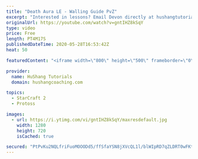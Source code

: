 ```yaml
---
title: "Death Aura LE - Walling Guide PvZ"
excerpt: "Interested in lessons? Email Devon directly at hushangtutorials@outlook.com ------------------------------------------------------------------------------------------------------- Want to support HuShang Tutorials directly? Patreon is a website where you can contribute a monthly donation that will help"
originalUrl: https://youtube.com/watch?v=gntIHZ8kSqY
type: video
price: Free
length: PT4M17S
publishedDateTime: 2020-05-28T16:53:42Z
heat: 50

featuredContent: "<iframe width=\"800\" height=\"500\" frameborder=\"0\" src=\"https://www.youtube.com/embed/gntIHZ8kSqY\" allow=\"accelerometer; autoplay; encrypted-media; gyroscope; picture-in-picture\" allowfullscreen></iframe>"

provider:
  name: HuShang Tutorials
  domain: hushangcoaching.com

topics:
  - StarCraft 2
  - Protoss

images:
  - url: https://i.ytimg.com/vi/gntIHZ8kSqY/maxresdefault.jpg
    width: 1280
    height: 720
    isCached: true

secured: "PtPvKu2NQLfriFuoMOOODd5/ffSfaYSN8jXVcQL1l/blWIpRD7qZLDRT0wFKtrMxs8/ryiI2E0TcVpbXecYfJP/ITDmGPVB1Pb9M4/YHZN7MaKLoUPdgTZdBkQvmlI/O78akH+DI07Ap86bLzryJqG19mRo5HsMlzy5QNc+ubk0WlhBYCptJ6LPVSyUz+V6V6oifAw0btCof5GOqMP0uEIamqQdmdvB51qXfIyrVOkaFXg81bIjZZf/bdVqI8nSbO90ok82fQPM2EAUoDHMVPaP+mjAq8s3/2D9dDYRkxSXLULFPwun7DgBg6Jij3dTkb91Z3oq5j3sWd1g5T9Cx+hXlzko1Oyd8GkVAc/i+XQO4lwrYNjtJKz0anELFn/b+RCN3NPt6NngMVExbuBowTduq5Rc2mkSKnZehjdCPLU4=;3vHlfr6F+oCE0h3wayJnAQ=="
---
```


